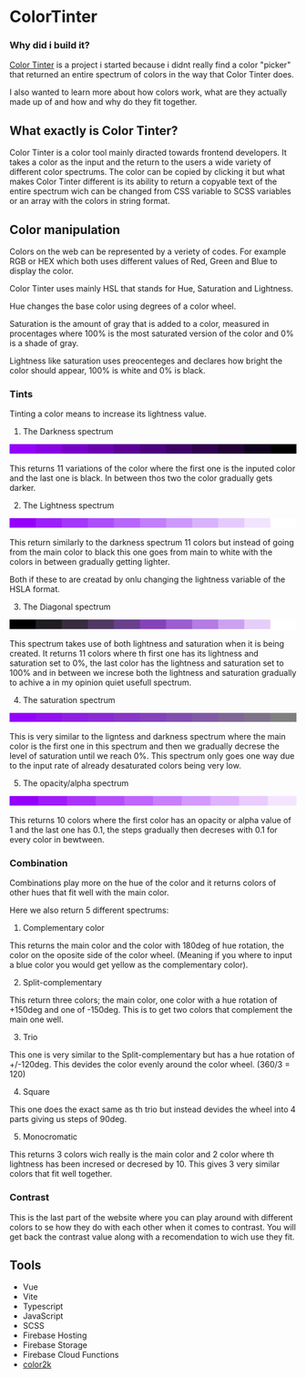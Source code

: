 # ColorTinter

### Why did i build it?
[Color Tinter](https://color-tinter.web.app/) is a project i started because i didnt really find a color "picker" that returned an entire spectrum of colors in the way that Color Tinter does.

I also wanted to learn more about how colors work, what are they actually made up of and how and why do they fit together.

## What exactly is Color Tinter?

Color Tinter is a color tool mainly diracted towards frontend developers. It takes a color as the input and the return to the users a wide variety of different color spectrums. The color can be copied by clicking it but what makes Color Tinter different is its ability to return a copyable text of the entire spectrum wich can be changed from CSS variable to SCSS variables or an array with the colors in string format.

## Color manipulation

Colors on the web can be represented by a veriety of codes. For example RGB or HEX which both uses different values of Red, Green and Blue to display the color. 

Color Tinter uses mainly HSL that stands for Hue, Saturation and Lightness. 

Hue changes the base color using degrees of a color wheel.

Saturation is the amount of gray that is added to a color, measured in procentages where 100% is the most saturated version of the color and 0% is a shade of gray.

Lightness like saturation uses preocenteges and declares how bright the color should appear, 100% is white and 0% is black.

### Tints

Tinting a color means to increase its lightness value. 

1. The Darkness spectrum

![](https://github.com/gustav-evensson/color-tinter/blob/main/readmeAssets/Darkness.png)

This returns 11 variations of the color where the first one is the inputed color and the last one is black. In between thos two the color gradually gets darker.

2. The Lightness spectrum

![](https://github.com/gustav-evensson/color-tinter/blob/main/readmeAssets/Lightness.png)

This return similarly to the darkness spectrum 11 colors but instead of going from the main color to black this one goes from main to white with the colors in between gradually getting lighter. 

Both if these to are creatad by onlu changing the lightness variable of the HSLA format. 

3. The Diagonal spectrum

![](https://github.com/gustav-evensson/color-tinter/blob/main/readmeAssets/Diagonal.png)

This spectrum takes use of both lightness and saturation when it is being created. It returns 11 colors where th first one has its lightness and saturation set to 0%, the last color has the lightness and saturation set to 100% and in between we increse both the lightness and saturation gradually to achive a in my opinion quiet usefull spectrum.

4. The saturation spectrum

![](https://github.com/gustav-evensson/color-tinter/blob/main/readmeAssets/Saturation.png)

This is very similar to the ligntess and darkness spectrum where the main color is the first one in this spectrum and then we gradually decrese the level of saturation until we reach 0%. This spectrum only goes one way due to the input rate of already desaturated colors being very low.

5. The opacity/alpha spectrum

![](https://github.com/gustav-evensson/color-tinter/blob/main/readmeAssets/Opacity.png)

This returns 10 colors where the first color has an opacity or alpha value of 1 and the last one has 0.1, the steps gradually then decreses with 0.1 for every color in bewtween. 

### Combination

Combinations play more on the hue of the color and it returns colors of other hues that fit well with the main color.

Here we also return 5 different spectrums:

1. Complementary color

This returns the main color and the color with 180deg of hue rotation, the color on the oposite side of the color wheel. (Meaning if you where to input a blue color you would get yellow as the complementary color).

2. Split-complementary

This return three colors; the main color, one color with a hue rotation of +150deg and one of -150deg. This is to get two colors that complement the main one well. 

3. Trio

This one is very similar to the Split-complementary but has a hue rotation of +/-120deg. This devides the color evenly around the color wheel. (360/3 = 120)

4. Square

This one does the exact same as th trio but instead devides the wheel into 4 parts giving us steps of 90deg. 

5. Monocromatic

This returns 3 colors wich really is the main color and 2 color where th lightness has been incresed or decresed by 10. This gives 3 very similar colors that fit well together.

### Contrast

This is the last part of the website where you can play around with different colors to se how they do with each other when it comes to contrast. You will get back the contrast value along with a recomendation to wich use they fit. 

## Tools

- Vue
- Vite
- Typescript
- JavaScript
- SCSS
- Firebase Hosting
- Firebase Storage
- Firebase Cloud Functions
- [color2k](https://color2k.com/)
